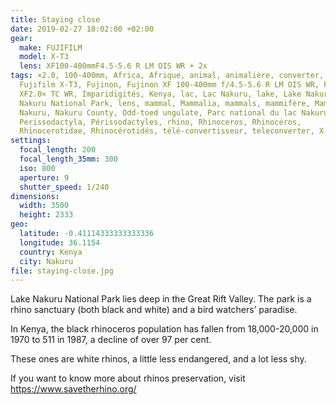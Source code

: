 ```yaml
---
title: Staying close
date: 2019-02-27 18:02:00 +02:00
gear:
  make: FUJIFILM
  model: X-T3
  lens: XF100-400mmF4.5-5.6 R LM OIS WR + 2x
tags: ×2.0, 100-400mm, Africa, Afrique, animal, animalière, converter, Fujifilm,
  Fujifilm X-T3, Fujinon, Fujinon XF 100-400mm f/4.5-5.6 R LM OIS WR, Fujinon
  XF2.0× TC WR, Imparidigités, Kenya, lac, Lac Nakuru, lake, Lake Nakuru, Lake
  Nakuru National Park, lens, mammal, Mammalia, mammals, mammifère, Mammifères,
  Nakuru, Nakuru County, Odd-toed ungulate, Parc national du lac Nakuru,
  Perissodactyla, Périssodactyles, rhino, Rhinoceros, Rhinocéros,
  Rhinocerotidae, Rhinocérotidés, télé-convertisseur, teleconverter, X-T3, x2.0
settings:
  focal_length: 200
  focal_length_35mm: 300
  iso: 800
  aperture: 9
  shutter_speed: 1/240
dimensions:
  width: 3500
  height: 2333
geo:
  latitude: -0.41114333333333336
  longitude: 36.1154
  country: Kenya
  city: Nakuru
file: staying-close.jpg
---
```


Lake Nakuru National Park lies deep in the Great Rift Valley. The park is a rhino sanctuary (both black and white) and a bird watchers’ paradise.

In Kenya, the black rhinoceros population has fallen from 18,000-20,000 in 1970 to 511 in 1987, a decline of over 97 per cent.

These ones are white rhinos, a little less endangered, and a lot less shy.

If you want to know more about rhinos preservation, visit https://www.savetherhino.org/
